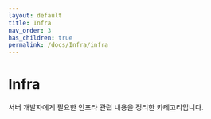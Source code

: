 ```yaml
---
layout: default
title: Infra
nav_order: 3
has_children: true
permalink: /docs/Infra/infra
---
```


# Infra

서버 개발자에게 필요한 인프라 관련 내용을 정리한 카테고리입니다.

